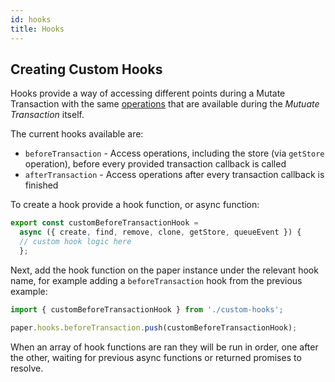 ```yaml
---
id: hooks
title: Hooks
---
```


## Creating Custom Hooks

Hooks provide a way of accessing different points during a Mutate Transaction with the same [operations](/docs/paper/mutating-data#transaction-operations) that are available during the *Mutuate Transaction* itself.

The current hooks available are:
* `beforeTransaction` - Access operations, including the store (via `getStore` operation), before every provided transaction callback is called
* `afterTransaction` - Access operations after every transaction callback is finished

To create a hook provide a hook function, or async function:

```js
export const customBeforeTransactionHook =
  async ({ create, find, remove, clone, getStore, queueEvent }) {
  // custom hook logic here
  };
```


Next, add the hook function on the paper instance under the relevant hook name, for example adding a `beforeTransaction` hook from the previous example:

```js
import { customBeforeTransactionHook } from './custom-hooks';

paper.hooks.beforeTransaction.push(customBeforeTransactionHook);
```

When an array of hook functions are ran they will be run in order, one after the other, waiting for previous async functions or returned promises to resolve.
